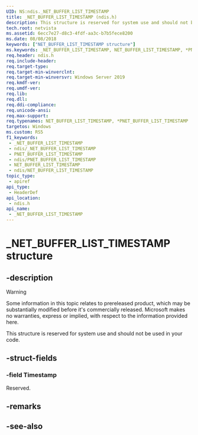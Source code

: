 ```yaml
---
UID: NS:ndis._NET_BUFFER_LIST_TIMESTAMP
title: _NET_BUFFER_LIST_TIMESTAMP (ndis.h)
description: This structure is reserved for system use and should not be used in your code.
tech.root: netvista
ms.assetid: 6ecc7e27-d8c3-4fdf-aa3c-b7b5fece8200
ms.date: 08/08/2018
keywords: ["NET_BUFFER_LIST_TIMESTAMP structure"]
ms.keywords: _NET_BUFFER_LIST_TIMESTAMP, NET_BUFFER_LIST_TIMESTAMP, *PNET_BUFFER_LIST_TIMESTAMP,
req.header: ndis.h
req.include-header: 
req.target-type: 
req.target-min-winverclnt: 
req.target-min-winversvr: Windows Server 2019
req.kmdf-ver: 
req.umdf-ver: 
req.lib: 
req.dll: 
req.ddi-compliance: 
req.unicode-ansi: 
req.max-support: 
req.typenames: NET_BUFFER_LIST_TIMESTAMP, *PNET_BUFFER_LIST_TIMESTAMP
targetos: Windows
ms.custom: RS5
f1_keywords:
 - _NET_BUFFER_LIST_TIMESTAMP
 - ndis/_NET_BUFFER_LIST_TIMESTAMP
 - PNET_BUFFER_LIST_TIMESTAMP
 - ndis/PNET_BUFFER_LIST_TIMESTAMP
 - NET_BUFFER_LIST_TIMESTAMP
 - ndis/NET_BUFFER_LIST_TIMESTAMP
topic_type:
 - apiref
api_type:
 - HeaderDef
api_location:
 - ndis.h
api_name:
 - _NET_BUFFER_LIST_TIMESTAMP
---
```


# _NET_BUFFER_LIST_TIMESTAMP structure


## -description

> [!WARNING]
> Some information in this topic relates to prereleased product, which may be substantially modified before it's commercially released. Microsoft makes no warranties, express or implied, with respect to the information provided here.

This structure is reserved for system use and should not be used in your code.

## -struct-fields

### -field Timestamp

Reserved.

## -remarks

## -see-also

